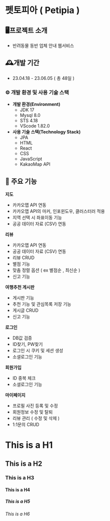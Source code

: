 펫토피아 ( Petipia )
=============
## 🖥️프로젝트 소개
* 반려동물 동반 업체 안내 웹서비스

## 🕰️개발 기간
* 23.04.18 - 23.06.05 ( 총 48일 )

### ⚙️ 개발 환경 및 사용 기술 스택
* **개발 환경(Environment)**
  * JDK 17
  * Mysql 8.0
  * STS 4.18
  * VScode 1.82.0
* **사용 기술 스택(Technology Stack)**
  * JPA
  * HTML
  * React
  * CSS
  * JavaScript
  * KakaoMap API

## 📌 주요 기능
**지도**
* 카카오맵 API 연동
* 카카오맵 API의 마커, 인포윈도우, 클러스터러 적용
* 지역 선택 시 좌표이동 기능
* 공공 데이터 자료 (CSV) 연동

**리뷰**
* 카카오맵 API 연동
* 공공 데이터 자료 (CSV) 연동
* 리뷰 CRUD
* 별점 기능
* 맞춤 정렬 옵션 ( ex 별점순 , 최신순 )
* 신고 기능

**여행추천 게시판**
* 게시판 기능
* 추천 기능 및 관심목록 저장 기능
* 게시글 CRUD
* 신고 기능

**로그인**
* DB값 검증
* ID찾기, PW찾기
* 로그인 시 쿠키 및 세션 생성
* 소셜로그인 기능

**회원가입**
* ID 중복 체크
* 소셜로그인 기능

**마이페이지**
* 프로필 사진 등록 및 수정
* 회원정보 수정 및 탈퇴
* 리뷰 관리 ( 수정 및 삭제 )
* 1:1문의 CRUD

# This is a H1
## This is a H2
### This is a H3
#### This is a H4
##### This is a H5
###### This is a H6
